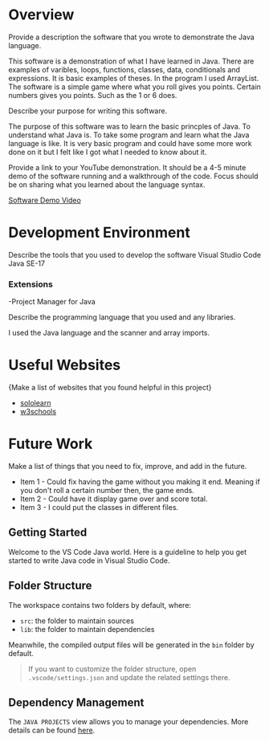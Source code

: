 # Overview

Provide a description the software that you wrote to demonstrate the Java language.

This software is a demonstration of what I have learned in Java. There are examples of varibles, loops, functions, classes, data, conditionals and expressions. It is basic examples of theses. In the program I used ArrayList. The software is a simple game where what you roll gives you points. Certain numbers gives you points. Such as the 1 or 6 does.

Describe your purpose for writing this software.

The purpose of this software was to learn the basic princples of Java. To understand what Java is. To take some program and learn what the Java language is like. It is very basic program and could have some more work done on it but I felt like I got what I needed to know about it.

Provide a link to your YouTube demonstration.  It should be a 4-5 minute demo of the software running and a walkthrough of the code.  Focus should be on sharing what you learned about the language syntax.



[Software Demo Video](http://youtube.link.goes.here)

# Development Environment

Describe the tools that you used to develop the software
Visual Studio Code 
Java SE-17
### Extensions
-Project Manager for Java


Describe the programming language that you used and any libraries.

I used the Java language and the scanner and array imports. 

# Useful Websites

{Make a list of websites that you found helpful in this project}
* [sololearn](https://www.sololearn.com/)
* [w3schools](https://www.w3schools.com/)

# Future Work

Make a list of things that you need to fix, improve, and add in the future.
* Item 1 - Could fix having the game without you making it end. Meaning if you don't roll a certain number then, the game ends.
* Item 2 - Could have it display game over and score total.
* Item 3 - I could put the classes in different files.

## Getting Started

Welcome to the VS Code Java world. Here is a guideline to help you get started to write Java code in Visual Studio Code.

## Folder Structure

The workspace contains two folders by default, where:

- `src`: the folder to maintain sources
- `lib`: the folder to maintain dependencies

Meanwhile, the compiled output files will be generated in the `bin` folder by default.

> If you want to customize the folder structure, open `.vscode/settings.json` and update the related settings there.

## Dependency Management

The `JAVA PROJECTS` view allows you to manage your dependencies. More details can be found [here](https://github.com/microsoft/vscode-java-dependency#manage-dependencies).
